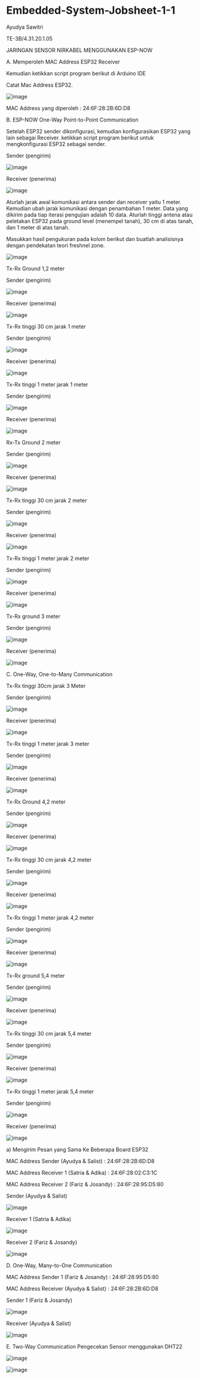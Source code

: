 # Embedded-System-Jobsheet-1-1
Ayudya Sawitri

TE-3B/4.31.20.1.05

JARINGAN SENSOR NIRKABEL MENGGUNAKAN ESP-NOW

A. Memperoleh MAC Address ESP32 Receiver

Kemudian ketikkan script program berikut di Arduino IDE

Catat Mac Address ESP32.

![image](https://user-images.githubusercontent.com/121160856/210162792-377d9f20-51d1-4f48-a2bd-7da7d311d2ed.png)

MAC Address yang diperoleh : 24:6F:28:2B:6D:D8 

B. ESP-NOW One-Way Point-to-Point Communication

Setelah ESP32 sender dikonfigurasi, kemudian konfigurasikan ESP32 yang lain sebagai Receiver. ketikkan script program berikut untuk mengkonfigurasi ESP32 sebagai
sender.

Sender (pengirim)

![image](https://user-images.githubusercontent.com/121160856/210162886-082a86e7-bb90-4f1d-8d23-7ffd4cf4faa1.png)

Receiver (penerima)

![image](https://user-images.githubusercontent.com/121160856/210165859-dc3ab097-a64d-4a68-98a7-a84a174f3120.png)

Aturlah jarak awal komunikasi antara sender dan receiver yaitu 1 meter. Kemudian ubah jarak komunikasi dengan penambahan 1 meter. Data yang dikirim pada tiap iterasi pengujian adalah 10 data. Aturlah tinggi antena atau peletakan ESP32 pada ground level (menempel tanah), 30 cm di atas tanah, dan 1 meter di atas tanah.

Masukkan hasil pengukuran pada kolom berikut dan buatlah analisisnya dengan pendekatan teori freshnel zone.

![image](https://user-images.githubusercontent.com/121160856/210165958-63b9c360-cd10-4f56-a448-340a5167f460.png)

Tx-Rx Ground 1,2 meter

Sender (pengirim)

![image](https://user-images.githubusercontent.com/121160856/210166062-aa32a6aa-00ae-4a68-a8a1-037333900503.png)

Receiver (penerima)

![image](https://user-images.githubusercontent.com/121160856/210165998-43db83ea-8047-4d2f-954e-6df4936a763b.png)

Tx-Rx tinggi 30 cm jarak 1 meter

Sender (pengirim)

![image](https://user-images.githubusercontent.com/121160856/210812724-4346179c-6dd4-4774-b41c-04f2815c7375.png)

Receiver (penerima)

![image](https://user-images.githubusercontent.com/121160856/210166115-6b5bd888-23f0-487b-96c4-0f341a103da9.png)

Tx-Rx tinggi 1 meter jarak 1 meter

Sender (pengirim)

![image](https://user-images.githubusercontent.com/121160856/210812456-678d5da3-4ccd-49e8-8d82-6b99a583e6dd.png)

Receiver (penerima)

![image](https://user-images.githubusercontent.com/121160856/210812402-24bf6bce-8054-46e1-bb75-7dccaf9b8512.png)

Rx-Tx Ground 2 meter

Sender (pengirim)

![image](https://user-images.githubusercontent.com/121160856/210812264-b27c1f69-a848-4c7c-bcdb-166475886bce.png)

Receiver (penerima)

![image](https://user-images.githubusercontent.com/121160856/210812213-3975515e-9237-4f25-8370-2cd35f84b339.png)

Tx-Rx tinggi 30 cm jarak 2 meter

Sender (pengirim)

![image](https://user-images.githubusercontent.com/121160856/210812044-85950a42-b834-4d8e-995e-0a977a3e8d2d.png)

Receiver (penerima)

![image](https://user-images.githubusercontent.com/121160856/210811971-2384e8d4-6b4e-4b04-a4d5-ce06f042d63c.png)

Tx-Rx tinggi 1 meter jarak 2 meter

Sender (pengirim)

![image](https://user-images.githubusercontent.com/121160856/210811756-5da6f9cc-143e-4b1c-9a66-d7caa7312049.png)

Receiver (penerima)

![image](https://user-images.githubusercontent.com/121160856/210166252-5c7781d4-4e63-47dd-bac6-f03013b35d7b.png)

Tx-Rx ground 3 meter

Sender (pengirim)

![image](https://user-images.githubusercontent.com/121160856/210811653-5d3701ce-2997-4511-89d2-fe3ea20adec7.png)

Receiver (penerima)

![image](https://user-images.githubusercontent.com/121160856/210802301-6fbf092e-e790-4252-b714-1f13c2b3dd09.png)


C. One-Way, One-to-Many Communication

Tx-Rx tinggi 30cm jarak 3 Meter

Sender (pengirim)

![image](https://user-images.githubusercontent.com/121160856/210811539-c1813aff-9386-434e-8523-584948450bf2.png)

Receiver (penerima)

![image](https://user-images.githubusercontent.com/121160856/210166317-9afc9320-dc2c-4d3c-92a6-6642a3a39e8e.png)


Tx-Rx tinggi 1 meter jarak 3 meter

Sender (pengirim)

![image](https://user-images.githubusercontent.com/121160856/210811270-74fdf26f-7d06-4ebd-96ff-6523140962aa.png)

Receiver (penerima)

![image](https://user-images.githubusercontent.com/121160856/210166349-1e16b3cc-ab33-465a-88d1-55a691b917f1.png)

Tx-Rx Ground 4,2 meter

Sender (pengirim)

![image](https://user-images.githubusercontent.com/121160856/210810979-f4843ac2-697a-4a7a-a2d9-c43baecee7c5.png)

Receiver (penerima)

![image](https://user-images.githubusercontent.com/121160856/210166376-869772d8-e414-4843-933c-25755ba5083a.png)

Tx-Rx tinggi 30 cm jarak 4,2 meter

Sender (pengirim)

![image](https://user-images.githubusercontent.com/121160856/210810886-45fd9f2b-8e20-4914-82b3-93f82fa75c37.png)

Receiver (penerima)

![image](https://user-images.githubusercontent.com/121160856/210166401-64828c7e-f082-477e-98a5-b3c507bee45e.png)

Tx-Rx tinggi 1 meter jarak 4,2 meter

Sender (pengirim)

![image](https://user-images.githubusercontent.com/121160856/210810725-26f20b88-1d87-4f29-a3a7-645b6e5fd038.png)

Receiver (penerima)

![image](https://user-images.githubusercontent.com/121160856/210166422-41331d56-c8ff-498e-9f4a-ff5c041ee0dd.png)

Tx-Rx ground 5,4 meter

Sender (pengirim)

![image](https://user-images.githubusercontent.com/121160856/210810617-4b53b098-0c5b-436e-8164-b602b1fb8e17.png)

Receiver (penerima)

![image](https://user-images.githubusercontent.com/121160856/210166446-c347927a-57c1-483d-9112-d438c7dd1b93.png)

Tx-Rx tinggi 30 cm jarak 5,4 meter

Sender (pengirim)

![image](https://user-images.githubusercontent.com/121160856/210810432-e3edd8be-7283-43c3-a803-7b5e137817b7.png)

Receiver (penerima)

![image](https://user-images.githubusercontent.com/121160856/210166473-a6277c4d-d7b2-47c6-9815-5902a1f9c547.png)

Tx-Rx tinggi 1 meter jarak 5,4 meter

Sender (pengirim)

![image](https://user-images.githubusercontent.com/121160856/210810314-d86f8572-3aa3-42fe-92b1-f0a051719cde.png)

Receiver (penerima)

![image](https://user-images.githubusercontent.com/121160856/210166498-9b033e1d-c2fb-439d-b95f-f4142eb63706.png)

a) Mengirim Pesan yang Sama Ke Beberapa Board ESP32

MAC Address Sender (Ayudya & Salist) : 24:6F:28:2B:6D:D8 

MAC Address Receiver 1 (Satria & Adika) : 24:6F:28:02:C3:1C 

MAC Address Receiver 2 (Fariz & Josandy) : 24:6F:28:95:D5:80

Sender (Ayudya & Salist)

![image](https://user-images.githubusercontent.com/121160856/210808620-4453099f-db08-4a2c-adfa-c73d1efb238b.png)

Receiver 1 (Satria & Adika)

![image](https://user-images.githubusercontent.com/121160856/210808748-1ece70a2-7359-482e-b20e-d5f1cc6d1881.png)

Receiver 2 (Fariz & Josandy)

![image](https://user-images.githubusercontent.com/121160856/210808863-ed6eb6c4-2b44-42ad-9af7-09146d8aebb0.png)


D. One-Way, Many-to-One Communication 

MAC Address Sender 1 (Fariz & Josandy) : 24:6F:28:95:D5:80 

MAC Address Receiver (Ayudya & Salist) : 24:6F:28:2B:6D:D8

Sender 1 (Fariz & Josandy)

![image](https://user-images.githubusercontent.com/121160856/210807846-b44c2b1c-deb8-4fd3-9e83-a5fd21274504.png)

Receiver (Ayudya & Salist)

![image](https://user-images.githubusercontent.com/121160856/210807768-34989d57-76e9-4058-b160-daee1768bd2f.png)


E. Two-Way Communication Pengecekan Sensor menggunakan DHT22

![image](https://user-images.githubusercontent.com/121160856/210166735-a7d38c38-afd7-42aa-b500-4bd55f652de9.png)

![image](https://user-images.githubusercontent.com/121160856/210166746-547c61ee-ddfa-4a52-94a8-cb4385cc99ef.png)

